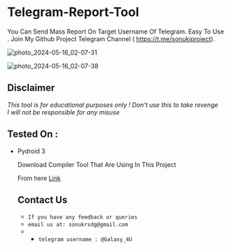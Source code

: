 # Telegram-Report-Tool
You Can Send Mass Report On Target Username Of Telegram. Easy To Use .  Join My Github Project Telegram Channel ( https://t.me/sonukiproject). 

![photo_2024-05-16_02-07-31](https://github.com/imsonuksingh/Telegram-Report-Tool/assets/169846358/0c418c34-36de-40d8-bfa2-7516622dec08)

![photo_2024-05-16_02-07-38](https://github.com/imsonuksingh/Telegram-Report-Tool/assets/169846358/169dd38d-774e-4a55-8094-bce5cbca1d44)

## Disclaimer
*This tool is for educational purposes only !*
_Don't use this to take revenge_<br />
*I will not be responsible for any misuse*

## Tested On :
<ul>
  <li>Pydroid 3</li>

  Download Compiler Tool That Are Using In This Project

From here <a href="https://t.me/sonukiproject/2">Link</a>

## Contact Us
* `If you have any feedback or queries`
* `email us at: sonukrsdg@gmail.com`
* * `telegram username : @Galaxy_4U`
